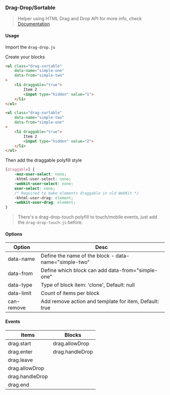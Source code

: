 ### Drag-Drop/Sortable

> Helper using HTML Drag and Drop API
> for more info, check [Documentation](https://developer.mozilla.org/en-US/docs/Web/API/HTML_Drag_and_Drop_API)

#### Usage
Import the `drag-drop.js`

Create your blocks
```html
<ul class="drag-sortable" 
    data-name="simple-one"
    data-from="simple-two"
>
    <li draggable="true">
        Item 2
        <input type="hidden" value="1">
    </li>
</ul>

<ul class="drag-sortable" 
    data-name="simple-two"
    data-from="simple-one"
>
    <li draggable="true">
        Item 2
        <input type="hidden" value="2">
    </li>
</ul>
```

Then add the draggable polyfill style

```css
[draggable] {
    -moz-user-select: none;
    -khtml-user-select: none;
    -webkit-user-select: none;
    user-select: none;
    /* Required to make elements draggable in old WebKit */
    -khtml-user-drag: element;
    -webkit-user-drag: element;
}
```

> There's a drag-drop-touch polyfill to touch/mobile events, just add the `drag-drop-touch.js` before.

#### Options
| Option  | Desc |
| ------------- | ------------- |
| data-name  | Define the name of the block - data-name="simple-two"  |
| data-from | Define which block can add data-from="simple-one" |
| data-type | Type of block item: 'clone', Default: null |
| data-limit | Count of items per block |
| can-remove | Add remove action and template for item, Default: true |

#### Events
| Items  | Blocks |
| ------------- | ------------- |
| drag.start | drag.allowDrop  |
| drag.enter | drag.handleDrop |
| drag.leave |  |
| drag.allowDrop |  |
| drag.handleDrop |  |
| drag.end |  |
